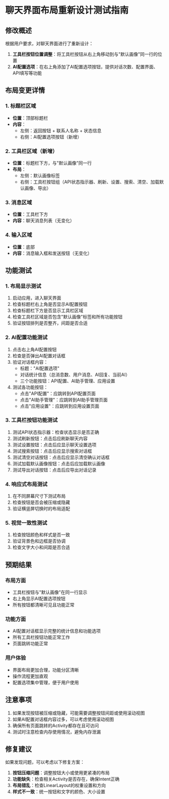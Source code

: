 # 聊天界面布局重新设计测试指南

## 修改概述

根据用户要求，对聊天界面进行了重新设计：

1. **工具栏按钮位置调整**：将工具栏按钮从右上角移动到与"默认画像"同一行的位置
2. **AI配置选项**：在右上角添加了AI配置选项按钮，提供对话次数、配置界面、API填写等功能

## 布局变更详情

### 1. 标题栏区域
- **位置**：顶部标题栏
- **内容**：
  - 左侧：返回按钮 + 联系人名称 + 状态信息
  - 右侧：AI配置选项按钮（新增）

### 2. 工具栏区域（新增）
- **位置**：标题栏下方，与"默认画像"同一行
- **布局**：
  - 左侧：默认画像标签
  - 右侧：工具栏按钮组（API状态指示器、刷新、设置、搜索、清空、加载默认画像、导出）

### 3. 消息区域
- **位置**：工具栏下方
- **内容**：聊天消息列表（无变化）

### 4. 输入区域
- **位置**：底部
- **内容**：消息输入框和发送按钮（无变化）

## 功能测试

### 1. 布局显示测试
1. 启动应用，进入聊天界面
2. 检查标题栏右上角是否显示AI配置按钮
3. 检查标题栏下方是否显示工具栏区域
4. 检查工具栏区域是否包含"默认画像"标签和所有功能按钮
5. 验证按钮排列是否整齐，间距是否合适

### 2. AI配置功能测试
1. 点击右上角AI配置按钮
2. 检查是否弹出AI配置对话框
3. 验证对话框内容：
   - 标题："AI配置选项"
   - 对话统计信息（总消息数、用户消息、AI回复、当前AI）
   - 三个功能按钮：API配置、AI助手管理、应用设置
4. 测试各功能按钮：
   - 点击"API配置"：应跳转到API配置页面
   - 点击"AI助手管理"：应跳转到AI助手管理页面
   - 点击"应用设置"：应跳转到应用设置页面

### 3. 工具栏按钮功能测试
1. 测试API状态指示器：检查状态显示是否正确
2. 测试刷新按钮：点击后应刷新聊天内容
3. 测试设置按钮：点击后应显示聊天设置选项
4. 测试搜索按钮：点击后应显示搜索对话框
5. 测试清空对话按钮：点击后应显示清空确认对话框
6. 测试加载默认画像按钮：点击后应加载默认画像
7. 测试导出对话按钮：点击后应导出对话记录

### 4. 响应式布局测试
1. 在不同屏幕尺寸下测试布局
2. 检查按钮是否会被压缩或隐藏
3. 验证横竖屏切换时的布局适配

### 5. 视觉一致性测试
1. 检查按钮颜色和样式是否一致
2. 验证背景色和边框是否协调
3. 检查文字大小和间距是否合适

## 预期结果

### 布局方面
- 工具栏按钮与"默认画像"在同一行显示
- 右上角显示AI配置选项按钮
- 所有按钮都清晰可见且功能正常

### 功能方面
- AI配置对话框显示完整的统计信息和功能选项
- 所有工具栏按钮功能正常工作
- 页面跳转功能正常

### 用户体验
- 界面布局更加合理，功能分区清晰
- 操作流程更加直观
- 配置选项集中管理，便于用户使用

## 注意事项

1. 如果发现按钮被压缩或隐藏，可能需要调整按钮间距或使用滚动视图
2. 如果AI配置对话框内容过多，可以考虑使用滚动视图
3. 确保所有页面跳转的Activity都存在且可访问
4. 测试时注意检查内存使用情况，避免内存泄漏

## 修复建议

如果发现问题，可以考虑以下修复方案：

1. **按钮压缩问题**：调整按钮大小或使用更紧凑的布局
2. **功能缺失**：检查相关Activity是否存在，确保Intent正确
3. **布局错乱**：检查LinearLayout的权重设置和方向
4. **样式不一致**：统一按钮和文字的颜色、大小设置





